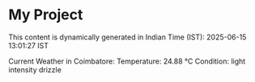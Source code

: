 # My Project

This content is dynamically generated in Indian Time (IST): 2025-06-15 13:01:27 IST


Current Weather in Coimbatore:
Temperature: 24.88 °C
Condition: light intensity drizzle
